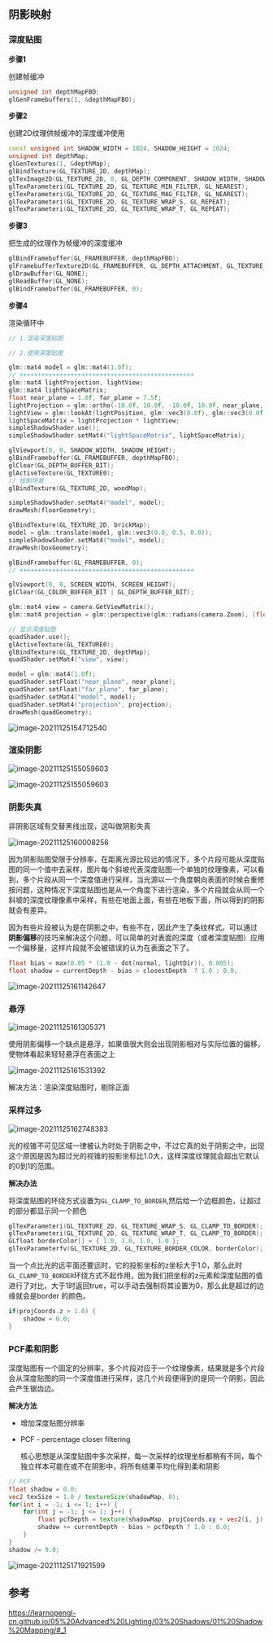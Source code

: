 ## 阴影映射

### 深度贴图

**步骤1**

创建帧缓冲

```c++
unsigned int depthMapFBO;
glGenFramebuffers(1, &depthMapFBO);
```

**步骤2**

创建2D纹理供帧缓冲的深度缓冲使用

```c++
const unsigned int SHADOW_WIDTH = 1024, SHADOW_HEIGHT = 1024;
unsigned int depthMap;
glGenTextures(1, &depthMap);
glBindTexture(GL_TEXTURE_2D, depthMap);
glTexImage2D(GL_TEXTURE_2D, 0, GL_DEPTH_COMPONENT, SHADOW_WIDTH, SHADOW_HEIGHT, 0, GL_DEPTH_COMPONENT, GL_FLOAT, NULL);
glTexParameteri(GL_TEXTURE_2D, GL_TEXTURE_MIN_FILTER, GL_NEAREST);
glTexParameteri(GL_TEXTURE_2D, GL_TEXTURE_MAG_FILTER, GL_NEAREST);
glTexParameteri(GL_TEXTURE_2D, GL_TEXTURE_WRAP_S, GL_REPEAT);
glTexParameteri(GL_TEXTURE_2D, GL_TEXTURE_WRAP_T, GL_REPEAT);
```

**步骤3**

把生成的纹理作为帧缓冲的深度缓冲

```c++
glBindFramebuffer(GL_FRAMEBUFFER, depthMapFBO);
glFramebufferTexture2D(GL_FRAMEBUFFER, GL_DEPTH_ATTACHMENT, GL_TEXTURE_2D, depthMap, 0);
glDrawBuffer(GL_NONE);
glReadBuffer(GL_NONE);
glBindFramebuffer(GL_FRAMEBUFFER, 0);
```

**步骤4**

渲染循环中

```c++
// 1.渲染深度贴图

// 2.使用深度贴图
```

```c++
glm::mat4 model = glm::mat4(1.0f);
// ++++++++++++++++++++++++++++++++++++++++++++++++
glm::mat4 lightProjection, lightView;
glm::mat4 lightSpaceMatrix;
float near_plane = 1.0f, far_plane = 7.5f;
lightProjection = glm::ortho(-10.0f, 10.0f, -10.0f, 10.0f, near_plane, far_plane);
lightView = glm::lookAt(lightPosition, glm::vec3(0.0f), glm::vec3(0.0f, 1.0f, 0.0f));
lightSpaceMatrix = lightProjection * lightView;
simpleShadowShader.use();
simpleShadowShader.setMat4("lightSpaceMatrix", lightSpaceMatrix);

glViewport(0, 0, SHADOW_WIDTH, SHADOW_HEIGHT);
glBindFramebuffer(GL_FRAMEBUFFER, depthMapFBO);
glClear(GL_DEPTH_BUFFER_BIT);
glActiveTexture(GL_TEXTURE0);
// 绘制场景
glBindTexture(GL_TEXTURE_2D, woodMap);

simpleShadowShader.setMat4("model", model);
drawMesh(floorGeometry);

glBindTexture(GL_TEXTURE_2D, brickMap);
model = glm::translate(model, glm::vec3(0.0, 0.5, 0.0));
simpleShadowShader.setMat4("model", model);
drawMesh(boxGeometry);

glBindFramebuffer(GL_FRAMEBUFFER, 0);
// ++++++++++++++++++++++++++++++++++++++++++++++++

glViewport(0, 0, SCREEN_WIDTH, SCREEN_HEIGHT);
glClear(GL_COLOR_BUFFER_BIT | GL_DEPTH_BUFFER_BIT);

glm::mat4 view = camera.GetViewMatrix();
glm::mat4 projection = glm::perspective(glm::radians(camera.Zoom), (float)SCREEN_WIDTH / (float)SCREEN_HEIGHT, 0.1f, 100.0f);

// 显示深度贴图
quadShader.use();
glActiveTexture(GL_TEXTURE0);
glBindTexture(GL_TEXTURE_2D, depthMap);
quadShader.setMat4("view", view);

model = glm::mat4(1.0f);
quadShader.setFloat("near_plane", near_plane);
quadShader.setFloat("far_plane", far_plane);
quadShader.setMat4("model", model);
quadShader.setMat4("projection", projection);
drawMesh(quadGeometry);
```

![image-20211125154712540](images/image-20211125154712540.png)

### 渲染阴影

![image-20211125155059603](images/image-20211125155059603.png)

![image-20211125155059603](images/2021-11-25_155337.gif)

### 阴影失真

非阴影区域有交替黑线出现，这叫做阴影失真

![image-20211125160008256](images/image-20211125160008256.png)

因为阴影贴图受限于分辨率，在距离光源比较远的情况下，多个片段可能从深度贴图的同一个值中去采样，图片每个斜坡代表深度贴图一个单独的纹理像素，可以看到，多个片段从同一个深度值进行采样，当光源以一个角度朝向表面的时候会重修按问题，这种情况下深度贴图也是从一个角度下进行渲染，多个片段就会从同一个斜坡的深度纹理像素中采样，有些在地面上面，有些在地板下面，所以得到的阴影就会有差异。

因为有些片段被认为是在阴影之中，有些不在，因此产生了条纹样式。可以通过 **阴影偏移**的技巧来解决这个问题，可以简单的对表面的深度（或者深度贴图）应用一个偏移量，这样片段就不会被错误的认为在表面之下了。

```c++
float bias = max(0.05 * (1.0 - dot(normal, lightDir)), 0.005);
float shadow = currentDepth - bias > closestDepth  ? 1.0 : 0.0;
```

![image-20211125161142647](images/image-20211125161142647.png)

### 悬浮

![image-20211125161305371](images/image-20211125161305371.png)

使用阴影偏移一个缺点是悬浮，如果值很大则会出现阴影相对与实际位置的偏移，使物体看起来轻轻悬浮在表面之上

![image-20211125161531392](images/image-20211125161531392.png)

解决方法：渲染深度贴图时，剔除正面



### 采样过多

![image-20211125162748383](images/image-20211125162748383.png)

光的视锥不可见区域一律被认为时处于阴影之中，不过它真的处于阴影之中，出现这个原因是因为超过光的视锥的投影坐标比1.0大，这样深度纹理就会超出它默认的0到1的范围。

**解决办法**

将深度贴图的环绕方式设置为`GL_CLAMP_TO_BORDER`,然后给一个边框颜色，让超过的部分都显示同一个颜色

```c++
glTexParameteri(GL_TEXTURE_2D, GL_TEXTURE_WRAP_S, GL_CLAMP_TO_BORDER);
glTexParameteri(GL_TEXTURE_2D, GL_TEXTURE_WRAP_T, GL_CLAMP_TO_BORDER);
GLfloat borderColor[] = { 1.0, 1.0, 1.0, 1.0 };
glTexParameterfv(GL_TEXTURE_2D, GL_TEXTURE_BORDER_COLOR, borderColor);
```

当一个点比光的远平面还要远时，它的投影坐标的z坐标大于1.0，那么此时`GL_CLAMP_TO_BORDER`环绕方式不起作用，因为我们把坐标的z元素和深度贴图的值进行了对比，大于1时返回true，可以手动去强制将其设置为0，那么此是超过的边缘就会是border 的颜色。

```glsl
if(projCoords.z > 1.0) {
    shadow = 0.0;
}
```

### PCF柔和阴影

深度贴图有一个固定的分辨率，多个片段对应于一个纹理像素，结果就是多个片段会从深度贴图的同一个深度值进行采样，这几个片段便得到的是同一个阴影，因此会产生锯齿边。

**解决方法**

- 增加深度贴图分辨率

- PCF - percentage closer filtering

  核心思想是从深度贴图中多次采样，每一次采样的纹理坐标都稍有不同，每个独立样本可能在或不在阴影中，将所有结果平均化得到柔和阴影

```glsl
// PCF
float shadow = 0.0;
vec2 texSize = 1.0 / textureSize(shadowMap, 0);
for(int i = -1; i <= 1; i++) {
    for(int j = -1; j <= 1; j++) {
        float pcfDepth = texture(shadowMap, projCoords.xy + vec2(i, j) * texSize).r;
        shadow += currentDepth - bias > pcfDepth ? 1.0 : 0.0;
    }
}
shadow /= 9.0;
```



![image-20211125171921599](images/image-20211125171921599.png)

















## 参考

https://learnopengl-cn.github.io/05%20Advanced%20Lighting/03%20Shadows/01%20Shadow%20Mapping/#_1

